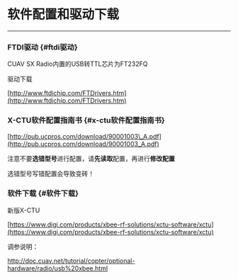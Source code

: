 # 软件配置和驱动下载

---

### FTDI驱动 {#ftdi驱动}

CUAV SX Radio内置的USB转TTL芯片为FT232FQ

驱动下载

[http://www.ftdichip.com/FTDrivers.htm](http://www.ftdichip.com/FTDrivers.htm)

### X-CTU软件配置指南书 {#x-ctu软件配置指南书}

[http://pub.ucpros.com/download/90001003\_A.pdf](http://pub.ucpros.com/download/90001003_A.pdf)

注意不要**选错型号**进行配置，请**先读取**配置，再进行**修改配置**

选错型号写错配置会导致变砖！

### 软件下载 {#软件下载}

新版X-CTU

[https://www.digi.com/products/xbee-rf-solutions/xctu-software/xctu](https://www.digi.com/products/xbee-rf-solutions/xctu-software/xctu)

调参说明：

http://doc.cuav.net/tutorial/copter/optional-hardware/radio/usb%20xbee.html

